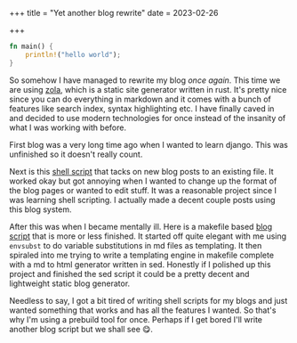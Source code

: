+++
title = "Yet another blog rewrite"
date = 2023-02-26

+++

```rust
fn main() {
    println!("hello world");
}
```

So somehow I have managed to rewrite my blog *once again*. This time we are using
[zola](https://getzola.org), which is a static site generator written in rust.
It's pretty nice since you can do everything in markdown and it comes with a
bunch of features like search index, syntax highlighting etc. I have finally
caved in and decided to use modern technologies for once instead of the
insanity of what I was working with before.

First blog was a very long time ago when I wanted to learn django. This was
unfinished so it doesn't really count.

Next is this [shell script](https://github.com/MrPicklePinosaur/pb)
that tacks on new blog posts to an existing file. It worked okay but got
annoying when I wanted to change up the format of the blog pages or wanted to
edit stuff. It was a reasonable project since I was learning shell scripting.
I actually made a decent couple posts using this blog system.

After this was when I became mentally ill. Here is a makefile based [blog
script](https://github.com/MrPicklePinosaur/pinopress) that is more or less
finished. It started off quite elegant with me using `envsubst` to do variable
substitutions in md files as templating. It then spiraled into me trying to
write a templating engine in makefile complete with a md to html generator
written in sed. Honestly if I polished up this project and finished the sed
script it could be a pretty decent and lightweight static blog generator.

Needless to say, I got a bit tired of writing shell scripts for my blogs and
just wanted something that works and has all the features I wanted. So that's
why I'm using a prebuild tool for once. Perhaps if I get bored I'll write
another blog script but we shall see :yum:.

